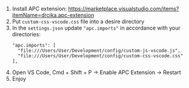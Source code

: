 1. Install APC extension: https://marketplace.visualstudio.com/items?itemName=drcika.apc-extension
2. Put `custom-css-vscode.css` file into a desire directory
3. In the `settings.json` update `"apc.imports"` in accordance with your directories:
    ```
    "apc.imports": [
      "file:///Users/User/Development/config/custom-js-vscode.js",
      "file:///Users/User/Development/config/custom-css-vscode.css"
    ],
    ```
4. Open VS Code, Cmd + Shift + P -> Enable APC Extension -> Restart
5. Enjoy